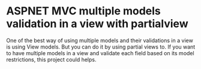 ASPNET MVC multiple models validation in a view with partialview
=====================================================

One of the best way of using multiple models and their validations in a view is using View models. But you can do it by
using partial views to. If you want to have multiple models in a view and validate each field based on its model 
restrictions, this project could helps.

